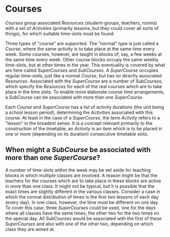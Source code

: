 # Courses

_Courses_ group associated _Resources_ (student-groups, teachers, rooms) with a set of _Activities_ (primarily lessons, but they could cover all sorts of things), for which suitable time-slots must be found.

Three types of "course" are supported. The "normal" type is just called a _Course_, where the same activity is to take place at the same time every week. Some courses, however, are taught in blocks of, say, a few weeks at the same time every week. Other course blocks occupy the same weekly time-slots, but at other times in the year. This eventuality is covered by what are here called _SuperCourses_ and _SubCourses_. A _SuperCourse_ occupies regular time-slots, just like a normal _Course_, but has no directly associated _Resources_. Associated with the _SuperCourse_ are a number of _SubCourses_, which specify the _Resources_ for each of the real courses which are to take place in the time slots. To enable more elaborate course time arrangements, a _SubCourse_ can be associated with more than one _SuperCourse_.

Each _Course_ and _SuperCourse_ has a list of activity durations (the unit being a school lesson period), determining the _Activities_ associated with this course. At least in the case of a _SuperCourse_, the term _Activity_ refers to a "lesson" in the broadest sense. It is a concept relevant primarily to the construction of the timetable, an _Activity_ is an item which is to be placed in one or more (depending on its duration) consecutive timetable slots.

## When might a _SubCourse_ be associated with more than one _SuperCourse_?

A number of time-slots within the week may be set aside for teaching blocks in which multiple classes are involved. A reason might be that the teachers for the courses which are to take place in these blocks are active in more than one class. It might not be typical, but it is possible that the exact times are slightly different in the various classes. Consider a case in which the normal distribution of times is the first two lessons of each day (every day). In one class, however, the time must be different on one day. To cover this case, three _SuperCourses_ could be used, one for the days where all classes have the same times, the other two for the two times on the special day. All _SubCourses_ would be associated with the first of these _SuperCourses_ and also with one of the other two, depending on which class they are aimed at.
